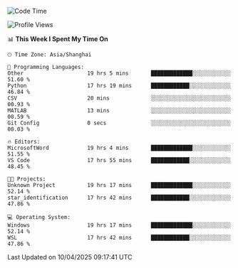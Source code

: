 <!--START_SECTION:waka-->
![Code Time](http://img.shields.io/badge/Code%20Time-2%2C577%20hrs%2038%20mins-blue)

![Profile Views](http://img.shields.io/badge/Profile%20Views-0-blue)

📊 **This Week I Spent My Time On** 

```text
🕑︎ Time Zone: Asia/Shanghai

💬 Programming Languages: 
Other                    19 hrs 5 mins       █████████████░░░░░░░░░░░░   51.60 % 
Python                   17 hrs 19 mins      ████████████░░░░░░░░░░░░░   46.84 % 
CSV                      20 mins             ░░░░░░░░░░░░░░░░░░░░░░░░░   00.93 % 
MATLAB                   13 mins             ░░░░░░░░░░░░░░░░░░░░░░░░░   00.59 % 
Git Config               0 secs              ░░░░░░░░░░░░░░░░░░░░░░░░░   00.03 % 

🔥 Editors: 
MicrosoftWord            19 hrs 4 mins       █████████████░░░░░░░░░░░░   51.55 % 
VS Code                  17 hrs 55 mins      ████████████░░░░░░░░░░░░░   48.45 % 

🐱‍💻 Projects: 
Unknown Project          19 hrs 17 mins      █████████████░░░░░░░░░░░░   52.14 % 
star_identification      17 hrs 42 mins      ████████████░░░░░░░░░░░░░   47.86 % 

💻 Operating System: 
Windows                  19 hrs 17 mins      █████████████░░░░░░░░░░░░   52.14 % 
WSL                      17 hrs 42 mins      ████████████░░░░░░░░░░░░░   47.86 % 
```


 Last Updated on 10/04/2025 09:17:41 UTC
<!--END_SECTION:waka-->